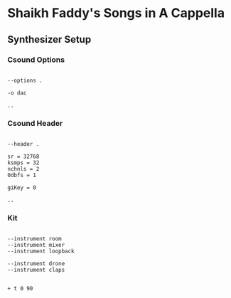 # Shaikh Faddy's Songs in A Cappella

## Synthesizer Setup

### Csound Options

```scenario oscilla

--options .

-o dac

..

```

### Csound Header

```scenario oscilla

--header .

sr = 32768
ksmps = 32
nchnls = 2
0dbfs = 1

giKey = 0

..

```

### Kit

```scenario oscilla

--instrument room
--instrument mixer
--instrument loopback

--instrument drone
--instrument claps

```

```scenario oscilla

+ t 0 90

```
